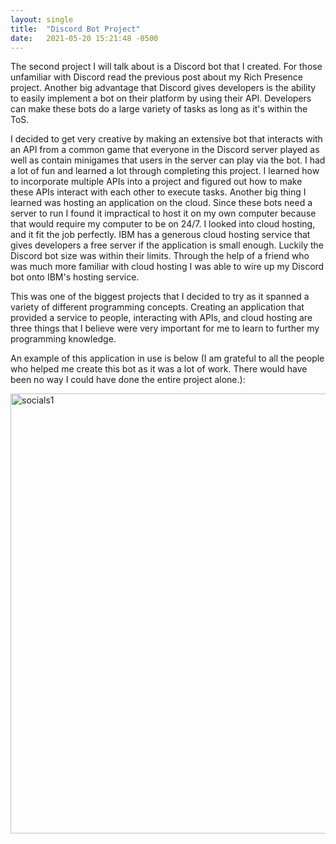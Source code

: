 ```yaml
---
layout: single
title:  "Discord Bot Project"
date:   2021-05-20 15:21:48 -0500
---
```


The second project I will talk about is a Discord bot that I created. For those unfamiliar with Discord read the previous
post about my Rich Presence project. Another big advantage that Discord gives developers is the ability to easily implement
a bot on their platform by using their API. Developers can make these bots do a large variety of tasks as long as it's 
within the ToS. 

I decided to get very creative by making an extensive bot that interacts with an API from a common game that everyone in
the Discord server played as well as contain minigames that users in the server can play via the bot. I had a lot of fun
and learned a lot through completing this project. I learned how to incorporate multiple APIs into a project and figured
out how to make these APIs interact with each other to execute tasks. Another big thing I learned was hosting an application
on the cloud. Since these bots need a server to run I found it impractical to host it on my own computer because that would
require my computer to be on 24/7. I looked into cloud hosting, and it fit the job perfectly. IBM has a generous cloud 
hosting service that gives developers a free server if the application is small enough. Luckily the Discord bot size was
within their limits. Through the help of a friend who was much more familiar with cloud hosting I was able to wire up my
Discord bot onto IBM's hosting service.

This was one of the biggest projects that I decided to try as it spanned a variety of different programming concepts. Creating
an application that provided a service to people, interacting with APIs, and cloud hosting are three things that I believe
were very important for me to learn to further my programming knowledge. 

An example of this application in use is below (I am grateful to all the people who helped me create this bot as it was
a lot of work. There would have been no way I could have done the entire project alone.): 

<div>
<img src="{{site.url}}/jekyll_site/assets/images/DiscordBot.png" width="704" alt="socials1" style="float:left; padding-right:25px;" />
</div>